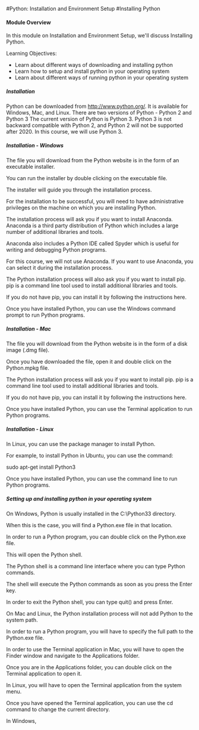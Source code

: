 #Python: Installation and Environment Setup
#Installing Python

#### Module Overview 
 In this module on Installation and Environment Setup, we'll discuss Installing Python. 

Learning Objectives: 

-  Learn about different ways of downloading and installing python 
-  Learn how to setup and install python in your operating system 
-  Learn about different ways of running python in your operating system 


##### Installation 

Python can be downloaded from http://www.python.org/. It is available for Windows, Mac, and Linux. There are two versions of Python - Python 2 and Python 3 The current version of Python is Python 3. Python 3 is not backward compatible with Python 2, and Python 2 will not be supported after 2020. In this course, we will use Python 3. 

##### Installation - Windows 

The file you will download from the Python website is in the form of an executable installer. 

You can run the installer by double clicking on the executable file. 

The installer will guide you through the installation process. 

For the installation to be successful, you will need to have administrative privileges on the machine on which you are installing Python. 

The installation process will ask you if you want to install Anaconda. Anaconda is a third party distribution of Python which includes a large number of additional libraries and tools. 

Anaconda also includes a Python IDE called Spyder which is useful for writing and debugging Python programs. 

For this course, we will not use Anaconda. If you want to use Anaconda, you can select it during the installation process. 

The Python installation process will also ask you if you want to install pip. pip is a command line tool used to install additional libraries and tools. 

If you do not have pip, you can install it by following the instructions here. 

Once you have installed Python, you can use the Windows command prompt to run Python programs. 

##### Installation  - Mac 


The file you will download from the Python website is in the form of a disk image (.dmg file). 

Once you have downloaded the file, open it and double click on the Python.mpkg file. 

The Python installation process will ask you if you want to install pip. pip is a command line tool used to install additional libraries and tools. 

If you do not have pip, you can install it by following the instructions here. 

Once you have installed Python, you can use the Terminal application to run Python programs. 

##### Installation  - Linux 


In Linux, you can use the package manager to install Python. 

For example, to install Python in Ubuntu, you can use the command: 

sudo apt-get install Python3 

Once you have installed Python, you can use the command line to run Python programs. 

##### Setting up and installing python in your operating system 


On Windows, Python is usually installed in the C:\Python33 directory. 

When this is the case, you will find a Python.exe file in that location. 

In order to run a Python program, you can double click on the Python.exe file. 

This will open the Python shell. 

The Python shell is a command line interface where you can type Python commands. 

The shell will execute the Python commands as soon as you press the Enter key. 

In order to exit the Python shell, you can type quit() and press Enter. 

On Mac and Linux, the Python installation process will not add Python to the system path. 

In order to run a Python program, you will have to specify the full path to the Python.exe file. 

In order to use the Terminal application in Mac, you will have to open the Finder window and navigate to the Applications folder. 

Once you are in the Applications folder, you can double click on the Terminal application to open it. 

In Linux, you will have to open the Terminal application from the system menu. 

Once you have opened the Terminal application, you can use the cd command to change the current directory. 

In Windows,